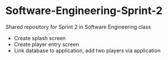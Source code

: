 # Software-Engineering-Sprint-2
Shared repository for Sprint 2 in Software Engineering class

- Create splash screen
- Create player entry screen
- Link database to application, add two players via application
